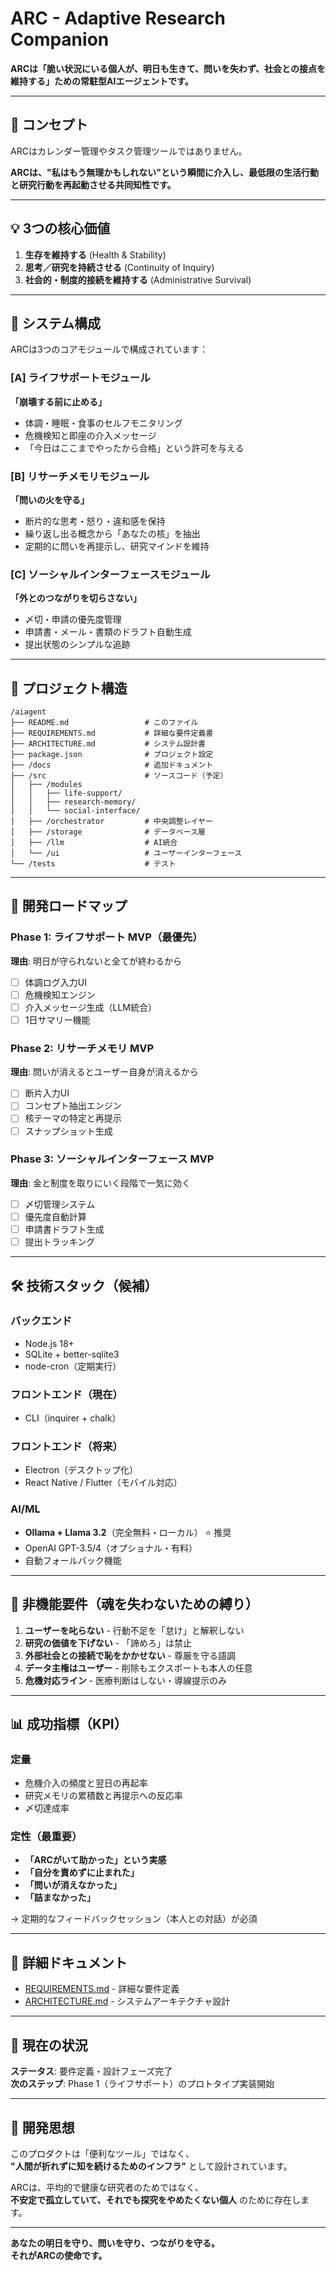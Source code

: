 # ARC - Adaptive Research Companion

**ARCは「脆い状況にいる個人が、明日も生きて、問いを失わず、社会との接点を維持する」ための常駐型AIエージェントです。**

---

## 🎯 コンセプト

ARCはカレンダー管理やタスク管理ツールではありません。

**ARCは、"私はもう無理かもしれない"という瞬間に介入し、最低限の生活行動と研究行動を再起動させる共同知性です。**

---

## 💡 3つの核心価値

1. **生存を維持する** (Health & Stability)
2. **思考／研究を持続させる** (Continuity of Inquiry)
3. **社会的・制度的接続を維持する** (Administrative Survival)

---

## 🧩 システム構成

ARCは3つのコアモジュールで構成されています：

### [A] ライフサポートモジュール
**「崩壊する前に止める」**

- 体調・睡眠・食事のセルフモニタリング
- 危機検知と即座の介入メッセージ
- 「今日はここまでやったから合格」という許可を与える

### [B] リサーチメモリモジュール
**「問いの火を守る」**

- 断片的な思考・怒り・違和感を保持
- 繰り返し出る概念から「あなたの核」を抽出
- 定期的に問いを再提示し、研究マインドを維持

### [C] ソーシャルインターフェースモジュール
**「外とのつながりを切らさない」**

- 〆切・申請の優先度管理
- 申請書・メール・書類のドラフト自動生成
- 提出状態のシンプルな追跡

---

## 📂 プロジェクト構造

```
/aiagent
├── README.md                 # このファイル
├── REQUIREMENTS.md           # 詳細な要件定義書
├── ARCHITECTURE.md           # システム設計書
├── package.json              # プロジェクト設定
├── /docs                     # 追加ドキュメント
├── /src                      # ソースコード（予定）
│   ├── /modules
│   │   ├── life-support/
│   │   ├── research-memory/
│   │   └── social-interface/
│   ├── /orchestrator         # 中央調整レイヤー
│   ├── /storage              # データベース層
│   ├── /llm                  # AI統合
│   └── /ui                   # ユーザーインターフェース
└── /tests                    # テスト
```

---

## 🚀 開発ロードマップ

### Phase 1: ライフサポート MVP（最優先）
**理由**: 明日が守られないと全てが終わるから

- [ ] 体調ログ入力UI
- [ ] 危機検知エンジン
- [ ] 介入メッセージ生成（LLM統合）
- [ ] 1日サマリー機能

### Phase 2: リサーチメモリ MVP
**理由**: 問いが消えるとユーザー自身が消えるから

- [ ] 断片入力UI
- [ ] コンセプト抽出エンジン
- [ ] 核テーマの特定と再提示
- [ ] スナップショット生成

### Phase 3: ソーシャルインターフェース MVP
**理由**: 金と制度を取りにいく段階で一気に効く

- [ ] 〆切管理システム
- [ ] 優先度自動計算
- [ ] 申請書ドラフト生成
- [ ] 提出トラッキング

---

## 🛠️ 技術スタック（候補）

### バックエンド
- Node.js 18+
- SQLite + better-sqlite3
- node-cron（定期実行）

### フロントエンド（現在）
- CLI（inquirer + chalk）

### フロントエンド（将来）
- Electron（デスクトップ化）
- React Native / Flutter（モバイル対応）

### AI/ML
- **Ollama + Llama 3.2**（完全無料・ローカル） ⭐ 推奨
- OpenAI GPT-3.5/4（オプショナル・有料）
- 自動フォールバック機能

---

## 📜 非機能要件（魂を失わないための縛り）

1. **ユーザーを叱らない** - 行動不足を「怠け」と解釈しない
2. **研究の価値を下げない** - 「諦めろ」は禁止
3. **外部社会との接続で恥をかかせない** - 尊厳を守る語調
4. **データ主権はユーザー** - 削除もエクスポートも本人の任意
5. **危機対応ライン** - 医療判断はしない・導線提示のみ

---

## 📊 成功指標（KPI）

### 定量
- 危機介入の頻度と翌日の再起率
- 研究メモリの累積数と再提示への反応率
- 〆切達成率

### 定性（最重要）
- **「ARCがいて助かった」という実感**
- **「自分を責めずに止まれた」**
- **「問いが消えなかった」**
- **「詰まなかった」**

→ 定期的なフィードバックセッション（本人との対話）が必須

---

## 📖 詳細ドキュメント

- [REQUIREMENTS.md](./REQUIREMENTS.md) - 詳細な要件定義
- [ARCHITECTURE.md](./ARCHITECTURE.md) - システムアーキテクチャ設計

---

## 🧭 現在の状況

**ステータス**: 要件定義・設計フェーズ完了  
**次のステップ**: Phase 1（ライフサポート）のプロトタイプ実装開始

---

## 🤝 開発思想

このプロダクトは「便利なツール」ではなく、  
**"人間が折れずに知を続けるためのインフラ"** として設計されています。

ARCは、平均的で健康な研究者のためではなく、  
**不安定で孤立していて、それでも探究をやめたくない個人** のために存在します。

---

**あなたの明日を守り、問いを守り、つながりを守る。**  
**それがARCの使命です。**
